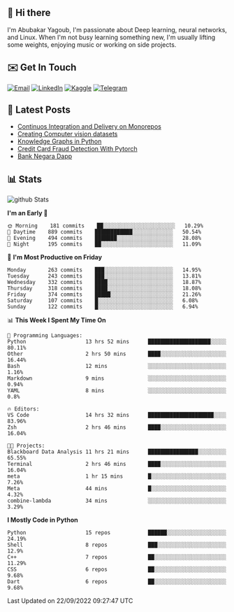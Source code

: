## 👋 Hi there

I'm Abubakar Yagoub, I'm passionate about Deep learning, neural networks, and
Linux. When I'm not busy learning something new, I'm usually lifting some
weights, enjoying music or working on side projects.

## ✉️ Get In Touch

[![Email](https://img.shields.io/badge/Email-f1f1f1?style=for-the-badge&logo=gmail&logoColor=0f111a)](mailto:git@blacksuan19.dev)
[![LinkedIn](https://img.shields.io/badge/LinkedIn-0077B5?style=for-the-badge&logo=linkedin&logoColor=white)](https://www.linkedin.com/in/blacksuan19/)
[![Kaggle](https://img.shields.io/badge/Kaggle-5acfff?style=for-the-badge&logo=kaggle&logoColor=white)](http://kaggle.com/abubakaryagob/)
[![Telegram](https://img.shields.io/badge/Telegram-2CA5E0?style=for-the-badge&logo=telegram&logoColor=white)](https://t.me/blacksuan19)

## 📩 Latest Posts

<!-- BLOG-POST-LIST:START -->
- [Continuos Integration and Delivery on Monorepos](http://blacksuan19.dev/blog/github-actions-monorepos/)
- [Creating Computer vision datasets](http://blacksuan19.dev/blog/creating-datasets/)
- [Knowledge Graphs in Python](http://blacksuan19.dev/projects/Knowledge_Graphs/)
- [Credit Card Fraud Detection With Pytorch](http://blacksuan19.dev/projects/credit-card-fraud-detection-with-pytorch/)
- [Bank Negara Dapp](http://blacksuan19.dev/projects/bank-negara/)
<!-- BLOG-POST-LIST:END -->

## 📊 Stats

![github Stats](https://github-readme-stats.vercel.app/api?username=blacksuan19&theme=github_dark&show_icons=true&count_private=true&custom_title=Github%20Stats&hide_border=true)

<!--START_SECTION:waka-->
**I'm an Early 🐤** 

```text
🌞 Morning    181 commits    ██░░░░░░░░░░░░░░░░░░░░░░░   10.29% 
🌆 Daytime    889 commits    ████████████░░░░░░░░░░░░░   50.54% 
🌃 Evening    494 commits    ███████░░░░░░░░░░░░░░░░░░   28.08% 
🌙 Night      195 commits    ██░░░░░░░░░░░░░░░░░░░░░░░   11.09%

```
📅 **I'm Most Productive on Friday** 

```text
Monday       263 commits    ███░░░░░░░░░░░░░░░░░░░░░░   14.95% 
Tuesday      243 commits    ███░░░░░░░░░░░░░░░░░░░░░░   13.81% 
Wednesday    332 commits    ████░░░░░░░░░░░░░░░░░░░░░   18.87% 
Thursday     318 commits    ████░░░░░░░░░░░░░░░░░░░░░   18.08% 
Friday       374 commits    █████░░░░░░░░░░░░░░░░░░░░   21.26% 
Saturday     107 commits    █░░░░░░░░░░░░░░░░░░░░░░░░   6.08% 
Sunday       122 commits    █░░░░░░░░░░░░░░░░░░░░░░░░   6.94%

```


📊 **This Week I Spent My Time On** 

```text
💬 Programming Languages: 
Python                   13 hrs 52 mins      ████████████████████░░░░░   80.11% 
Other                    2 hrs 50 mins       ████░░░░░░░░░░░░░░░░░░░░░   16.44% 
Bash                     12 mins             ░░░░░░░░░░░░░░░░░░░░░░░░░   1.16% 
Markdown                 9 mins              ░░░░░░░░░░░░░░░░░░░░░░░░░   0.94% 
YAML                     8 mins              ░░░░░░░░░░░░░░░░░░░░░░░░░   0.8%

🔥 Editors: 
VS Code                  14 hrs 32 mins      █████████████████████░░░░   83.96% 
Zsh                      2 hrs 46 mins       ████░░░░░░░░░░░░░░░░░░░░░   16.04%

🐱‍💻 Projects: 
Blackboard Data Analysis 11 hrs 21 mins      ████████████████░░░░░░░░░   65.55% 
Terminal                 2 hrs 46 mins       ████░░░░░░░░░░░░░░░░░░░░░   16.04% 
meta                     1 hr 15 mins        █░░░░░░░░░░░░░░░░░░░░░░░░   7.26% 
Meta                     44 mins             █░░░░░░░░░░░░░░░░░░░░░░░░   4.32% 
combine-lambda           34 mins             ░░░░░░░░░░░░░░░░░░░░░░░░░   3.29%

```

**I Mostly Code in Python** 

```text
Python                   15 repos            ██████░░░░░░░░░░░░░░░░░░░   24.19% 
Shell                    8 repos             ███░░░░░░░░░░░░░░░░░░░░░░   12.9% 
C++                      7 repos             ██░░░░░░░░░░░░░░░░░░░░░░░   11.29% 
CSS                      6 repos             ██░░░░░░░░░░░░░░░░░░░░░░░   9.68% 
Dart                     6 repos             ██░░░░░░░░░░░░░░░░░░░░░░░   9.68%

```



 Last Updated on 22/09/2022 09:27:47 UTC
<!--END_SECTION:waka-->

